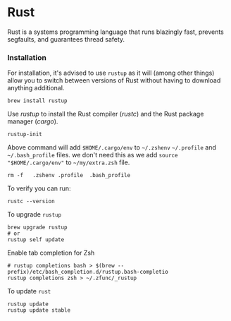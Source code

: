 # Rust

Rust is a systems programming language that runs blazingly fast, prevents segfaults, and guarantees thread safety.

### Installation
For installation, it's advised to use `rustup` as it will (among other things) allow you to switch between versions of Rust without having to download anything additional.

```shell
brew install rustup
```

Use _rustup_ to install the Rust compiler (_rustc_) and the Rust package manager (_cargo_).

```shell
rustup-init
```

Above command will add `$HOME/.cargo/env` to `~/.zshenv` `~/.profile`  and `~/.bash_profile` files. 
we don't need this as we add `source "$HOME/.cargo/env"` to `~/my/extra.zsh` file.

```shell
rm -f   .zshenv .profile  .bash_profile
```

To verify you can run:

```shell
rustc --version
```

To upgrade `rustup`

```shell
brew upgrade rustup
# or
rustup self update
```

Enable tab completion for Zsh
```shell
# rustup completions bash > $(brew --prefix)/etc/bash_completion.d/rustup.bash-completio
rustup completions zsh > ~/.zfunc/_rustup
```

To update `rust`

```shell
rustup update
rustup update stable
```